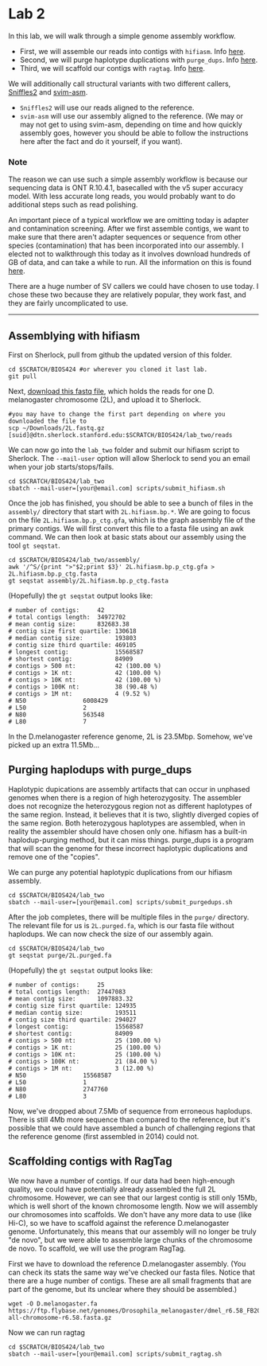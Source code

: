 # Lab 2

In this lab, we will  walk through a simple genome assembly workflow.

- First, we will assemble our reads into contigs with `hifiasm`. Info [here](https://github.com/chhylp123/hifiasm).
- Second, we will purge haplotype duplications with `purge_dups`. Info [here](https://github.com/dfguan/purge_dups).
- Third, we will scaffold our contigs with `ragtag`. Info [here](https://github.com/malonge/RagTag).

We will additionally call structural variants with two different callers, [Sniffles2](https://github.com/fritzsedlazeck/Sniffles) and [svim-asm](https://github.com/eldariont/svim-asm).

- `Sniffles2` will use our reads aligned to the reference.
- `svim-asm` will use our assembly aligned to the reference. (We may or may not get to using svim-asm, depending on time and how quickly assembly goes, however you should be able to follow the instructions here after the fact and do it yourself, if you want).

### Note

The reason we can use such a simple assembly workflow is because our sequencing data is ONT R.10.4.1, basecalled with the v5 super accuracy model. With less accurate long reads, you would probably want to do additional steps such as read polishing.

An important piece of a typical workflow we are omitting today is adapter and contamination screening. After we first assemble contigs, we want to make sure that there aren't adapter sequences or sequence from other species (contamination) that has been incorporated into our assembly. I elected not to walkthrough this today as it involves download hundreds of GB of data, and can take a while to run. All the information on this is found [here](https://github.com/ncbi/fcs).

There are a huge number of SV callers we could have chosen to use today. I chose these two because they are relatively popular, they work fast, and they are fairly uncomplicated to use.

---

## Assemblying with hifiasm

First on Sherlock, pull from github the updated version of this folder.

```
cd $SCRATCH/BIOS424 #or wherever you cloned it last lab.
git pull
```
Next, [download this fastq file](https://drive.google.com/file/d/1LIipMBVFH-UM6RJXn4VOfVPrlHVsk365/view?usp=drive_link), which holds the reads for one D. melanogaster chromosome (2L), and upload it to Sherlock.
```
#you may have to change the first part depending on where you downloaded the file to
scp ~/Downloads/2L.fastq.gz [suid]@dtn.sherlock.stanford.edu:$SCRATCH/BIOS424/lab_two/reads
```

We can now go into the `lab_two` folder and submit our hifiasm script to Sherlock. The `--mail-user` option will allow Sherlock to send you an email when your job starts/stops/fails.
```
cd $SCRATCH/BIOS424/lab_two
sbatch --mail-user=[your@email.com] scripts/submit_hifiasm.sh
```

Once the job has finished, you should be able to see a bunch of files in the `assembly/` directory that start with `2L.hifiasm.bp.*`. We are going to focus on the file `2L.hifiasm.bp.p_ctg.gfa`, which is the graph assembly file of the primary contigs. We will first convert this file to a fasta file using an awk command. We can then look at basic stats about our assembly using the tool `gt seqstat`. 

```
cd $SCRATCH/BIOS424/lab_two/assembly/
awk '/^S/{print ">"$2;print $3}' 2L.hifiasm.bp.p_ctg.gfa > 2L.hifiasm.bp.p_ctg.fasta
gt seqstat assembly/2L.hifiasm.bp.p_ctg.fasta
```

(Hopefully) the `gt seqstat` output looks like:
```
# number of contigs:     42
# total contigs length:  34972702
# mean contig size:      832683.38
# contig size first quartile: 130618
# median contig size:         193803
# contig size third quartile: 469105
# longest contig:             15568587
# shortest contig:            84909
# contigs > 500 nt:           42 (100.00 %)
# contigs > 1K nt:            42 (100.00 %)
# contigs > 10K nt:           42 (100.00 %)
# contigs > 100K nt:          38 (90.48 %)
# contigs > 1M nt:            4 (9.52 %)
# N50                6008429
# L50                2
# N80                563548
# L80                7
```
In the D.melanogaster reference genome, 2L is 23.5Mbp. Somehow, we've picked up an extra 11.5Mb...


## Purging haplodups with purge_dups

Haplotypic dupications are assembly artifacts that can occur in unphased genomes when there is a region of high heterozygosity. The assembler does not recognize the heterozygous region not as different haplotypes of the same region. Instead, it believes that it is two, slightly diverged copies of the same region. Both heterozygous haplotypes are assembled, when in reality the assembler should have chosen only one. hifiasm has a built-in haplodup-purging method, but it can miss things. purge_dups is a program that will scan the genome for these incorrect haplotypic duplications and remove one of the "copies". 

We can purge any potential haplotypic duplications from our hifiasm assembly. 
```
cd $SCRATCH/BIOS424/lab_two
sbatch --mail-user=[your@email.com] scripts/submit_purgedups.sh
```

After the job completes, there will be multiple files in the `purge/` directory. The relevant file for us is `2L.purged.fa`, which is our fasta file without haplodups. We can now check the size of our assembly again.
```
cd $SCRATCH/BIOS424/lab_two
gt seqstat purge/2L.purged.fa
```
(Hopefully) the `gt seqstat` output looks like:
```
# number of contigs:     25
# total contigs length:  27447083
# mean contig size:      1097883.32
# contig size first quartile: 124935
# median contig size:         193511
# contig size third quartile: 294027
# longest contig:             15568587
# shortest contig:            84909
# contigs > 500 nt:           25 (100.00 %)
# contigs > 1K nt:            25 (100.00 %)
# contigs > 10K nt:           25 (100.00 %)
# contigs > 100K nt:          21 (84.00 %)
# contigs > 1M nt:            3 (12.00 %)
# N50                15568587
# L50                1
# N80                2747760
# L80                3
```
Now, we've dropped about 7.5Mb of sequence from erroneous haplodups. There is still 4Mb more sequence than compared to the reference, but it's possible that we could have assembled a bunch of challenging regions that the reference genome (first assembled in 2014) could not.

## Scaffolding contigs with RagTag

We now have a number of contigs. If our data had been high-enough quality, we could have potentially already assembled the full 2L chromosome. However, we can see that our largest contig is still only 15Mb, which is well short of the known chromosome length. Now we will assembly our chromosomes into scaffolds. We don't have any more data to use (like Hi-C), so we have to scaffold against the reference D.melanogaster genome. Unfortunately, this means that our assembly will no longer be truly "de novo", but we were able to assemble large chunks of the chromosome de novo. To scaffold, we will use the program RagTag.

First we have to download the reference D.melanogaster assembly. (You can check its stats the same way we've checked our fasta files. Notice that there are a huge number of contigs. These are all small fragments that are part of the genome, but its unclear where they should be assembled.)
```
wget -O D.melanogaster.fa https://ftp.flybase.net/genomes/Drosophila_melanogaster/dmel_r6.58_FB2024_03/fasta/dmel-all-chromosome-r6.58.fasta.gz
```
Now we can run ragtag
```
cd $SCRATCH/BIOS424/lab_two
sbatch --mail-user=[your@email.com] scripts/submit_ragtag.sh
```

